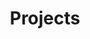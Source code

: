 ---
layout: page-projects
title: Projects
permalink: /projects/
category: projects
published: false
---